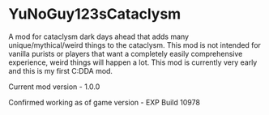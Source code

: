 # YuNoGuy123sCataclysm
A mod for cataclysm dark days ahead that adds many unique/mythical/weird things to the cataclysm.
This mod is not intended for vanilla purists or players that want a completely easily comprehensive experience, weird things will happen a lot.
This mod is currently very early and this is my first C:DDA mod.

Current mod version - 1.0.0

Confirmed working as of game version - EXP Build 10978
